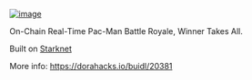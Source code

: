 [![image](https://github.com/user-attachments/assets/f277b63a-75c8-4683-868a-db838788949d)](https://dorahacks.io/buidl/20381)

On-Chain Real-Time Pac-Man Battle Royale, Winner Takes All.

Built on [Starknet](https://www.starknet.io/)

More info: https://dorahacks.io/buidl/20381
